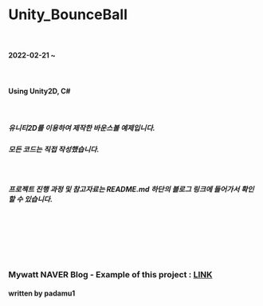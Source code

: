 # Unity_BounceBall
<br/>

#### 2022-02-21 ~

<br/>

#### Using Unity2D, C#

<br/>

##### 유니티2D를 이용하여 제작한 바운스볼 예제입니다.

##### 모든 코드는 직접 작성했습니다.

<br/>

##### 프로젝트 진행 과정 및 참고자료는 README.md 하단의 블로그 링크에 들어가서 확인할 수 있습니다.






<br/><br/><br/><br/><br/>

### Mywatt NAVER Blog - Example of this project : [LINK][naverLink]

#### written by padamu1


[naverLink]: https://blog.naver.com/padamu1/222654145292
